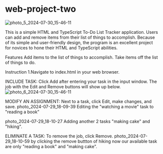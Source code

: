 # web-project-two
![photo_5_2024-07-30_15-46-11](https://github.com/user-attachments/assets/16f192c6-7e15-4085-981b-40a05169b00f)


This is a simple HTML and TypeScript To-Do List Tracker application. Users can add and remove items from their list of things to accomplish. Because of its simple and user-friendly design, the program is an excellent project for novices to hone their HTML and TypeScript abilities.

Features Add items to the list of things to accomplish. Take items off the list of things to do.

Instruction 1.Navigate to index.html in your web browser.

INCLUDE TASK: Click Add after entering your task in the input window. The job with the Edit and Remove buttons will show up below.
![photo_6_2024-07-30_15-46-11](https://github.com/user-attachments/assets/e04f7c5f-7c4e-49f3-befc-00e50835a965)


MODIFY AN ASSIGNMENT: Next to a task, click Edit, make changes, and save. photo_2024-07-29_18-09-39 Editing the "watching a movie" task to "reading a book"


photo_2024-07-29_18-10-27 Adding another 2 tasks "making cake" and "hiking".

ELIMINATE A TASK: To remove the job, click Remove. photo_2024-07-29_18-10-59 by clicking the remove buttton of hiking now our available task are only "reading a book" and "making cake".
